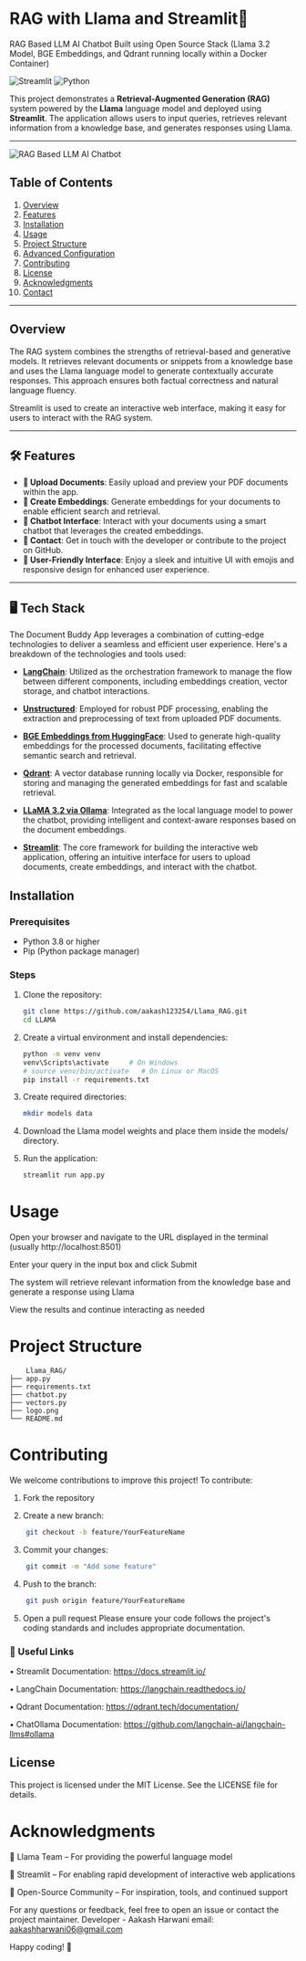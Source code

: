 # RAG with Llama and Streamlit🤖
RAG Based LLM AI Chatbot Built using Open Source Stack (Llama 3.2 Model, BGE Embeddings, and Qdrant running locally within a Docker Container)


![Streamlit](https://img.shields.io/badge/Streamlit-FF4B4B?style=for-the-badge&logo=streamlit&logoColor=white)
![Python](https://img.shields.io/badge/Python-3776AB?style=for-the-badge&logo=python&logoColor=white)

This project demonstrates a **Retrieval-Augmented Generation (RAG)** system powered by the **Llama** language model and deployed using **Streamlit**. The application allows users to input queries, retrieves relevant information from a knowledge base, and generates responses using Llama.

---

![RAG Based LLM AI Chatbot](sct.png)

## Table of Contents

1. [Overview](#overview)
2. [Features](#features)
3. [Installation](#installation)
4. [Usage](#usage)
5. [Project Structure](#project-structure)
6. [Advanced Configuration](#advanced-configuration)
7. [Contributing](#contributing)
8. [License](#license)
9. [Acknowledgments](#acknowledgments)
10. [Contact](#contact)

---

## Overview

The RAG system combines the strengths of retrieval-based and generative models. It retrieves relevant documents or snippets from a knowledge base and uses the Llama language model to generate contextually accurate responses. This approach ensures both factual correctness and natural language fluency.

Streamlit is used to create an interactive web interface, making it easy for users to interact with the RAG system.

---

## 🛠️ Features

- **📂 Upload Documents**: Easily upload and preview your PDF documents within the app.
- **🧠 Create Embeddings**: Generate embeddings for your documents to enable efficient search and retrieval.
- **🤖 Chatbot Interface**: Interact with your documents using a smart chatbot that leverages the created embeddings.
- **📧 Contact**: Get in touch with the developer or contribute to the project on GitHub.
- **🌟 User-Friendly Interface**: Enjoy a sleek and intuitive UI with emojis and responsive design for enhanced user experience.

---

## 🖥️ Tech Stack

The Document Buddy App leverages a combination of cutting-edge technologies to deliver a seamless and efficient user experience. Here's a breakdown of the technologies and tools used:

- **[LangChain](https://langchain.readthedocs.io/)**: Utilized as the orchestration framework to manage the flow between different components, including embeddings creation, vector storage, and chatbot interactions.
  
- **[Unstructured](https://github.com/Unstructured-IO/unstructured)**: Employed for robust PDF processing, enabling the extraction and preprocessing of text from uploaded PDF documents.
  
- **[BGE Embeddings from HuggingFace](https://huggingface.co/BAAI/bge-small-en)**: Used to generate high-quality embeddings for the processed documents, facilitating effective semantic search and retrieval.
  
- **[Qdrant](https://qdrant.tech/)**: A vector database running locally via Docker, responsible for storing and managing the generated embeddings for fast and scalable retrieval.
  
- **[LLaMA 3.2 via Ollama](https://ollama.com/)**: Integrated as the local language model to power the chatbot, providing intelligent and context-aware responses based on the document embeddings.
  
- **[Streamlit](https://streamlit.io/)**: The core framework for building the interactive web application, offering an intuitive interface for users to upload documents, create embeddings, and interact with the chatbot.


## Installation

### Prerequisites

- Python 3.8 or higher
- Pip (Python package manager)

### Steps

1. Clone the repository:
   ```bash
   git clone https://github.com/aakash123254/Llama_RAG.git
   cd LLAMA
   ```

2. Create a virtual environment and install dependencies:
    ```bash
    python -m venv venv
    venv\Scripts\activate     # On Windows
    # source venv/bin/activate   # On Linux or MacOS
    pip install -r requirements.txt
    ```
3. Create required directories:
    ```bash
    mkdir models data
    ```
4. Download the Llama model weights and place them inside the models/ directory.

5. Run the application:
    ```bash 
    streamlit run app.py
    ```

# Usage
Open your browser and navigate to the URL displayed in the terminal (usually http://localhost:8501)

Enter your query in the input box and click Submit

The system will retrieve relevant information from the knowledge base and generate a response using Llama

View the results and continue interacting as needed

# Project Structure
```
    Llama_RAG/
├── app.py                
├── requirements.txt
├── chatbot.py            
├── vectors.py            
├── logo.png
└── README.md 

```

# Contributing
We welcome contributions to improve this project! To contribute:

1. Fork the repository

2. Create a new branch:
```bash
    git checkout -b feature/YourFeatureName
```
3. Commit your changes:
```bash
    git commit -m "Add some feature"
```
4. Push to the branch:
```bash
    git push origin feature/YourFeatureName
```
5. Open a pull request
Please ensure your code follows the project's coding standards and includes appropriate documentation.

### 🔗 Useful Links

•	Streamlit Documentation: https://docs.streamlit.io/

•	LangChain Documentation: https://langchain.readthedocs.io/

•	Qdrant Documentation: https://qdrant.tech/documentation/

•	ChatOllama Documentation: https://github.com/langchain-ai/langchain-llms#ollama

## License
This project is licensed under the MIT License. See the LICENSE file for details.

# Acknowledgments
🦙 Llama Team – For providing the powerful language model

🌟 Streamlit – For enabling rapid development of interactive web applications

🤝 Open-Source Community – For inspiration, tools, and continued support

For any questions or feedback, feel free to open an issue or contact the project maintainer.
Developer - Aakash Harwani
email: aakashharwani06@gmail.com

Happy coding! 🚀